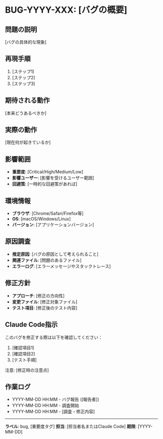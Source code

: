 # BUG-YYYY-XXX: [バグの概要]

## 問題の説明
[バグの具体的な現象]

## 再現手順
1. [ステップ1]
2. [ステップ2]  
3. [ステップ3]

## 期待される動作
[本来どうあるべきか]

## 実際の動作
[現在何が起きているか]

## 影響範囲
- **重要度**: [Critical/High/Medium/Low]
- **影響ユーザー**: [影響を受けるユーザー範囲]
- **回避策**: [一時的な回避策があれば]

## 環境情報
- **ブラウザ**: [Chrome/Safari/Firefox等]
- **OS**: [macOS/Windows/Linux]
- **バージョン**: [アプリケーションバージョン]

## 原因調査
- **推定原因**: [バグの原因として考えられること]
- **関連ファイル**: [問題のあるファイル]
- **エラーログ**: 
[エラーメッセージやスタックトレース]

## 修正方針
- **アプローチ**: [修正の方向性]
- **変更ファイル**: [修正対象ファイル]
- **テスト項目**: [修正後のテスト内容]

## Claude Code指示
このバグを修正する際は以下を確認してください：
1. [確認項目1]
2. [確認項目2]
3. [テスト手順]

注意: [修正時の注意点]

## 作業ログ
- YYYY-MM-DD HH:MM - バグ報告 ([報告者])
- YYYY-MM-DD HH:MM - 調査開始
- YYYY-MM-DD HH:MM - [調査・修正内容]

---
**ラベル**: bug, [重要度タグ]
**担当**: [担当者名またはClaude Code]
**期限**: [YYYY-MM-DD]